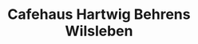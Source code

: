 ---
title: "Cafehaus Hartwig Behrens Wilsleben"
url: /aschersleben/cafehaus-hartwig-behrens-wilsleben/
shop: Bäckerei
---